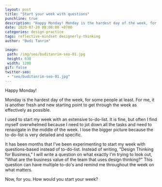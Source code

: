 ```yaml
---
layout: post
title: "Start your week with questions"
punchline: true
description: "Happy Monday! Monday is the hardest day of the week, for some people at least. For me, it is another fresh and new starting point to get through the week as effectively as possible."
date: 2020-07-20 08:00:00 +0700
categories: design-practice
tags: reflective-mindset designerly-thinking
author: "Budi Tanrim"

image:
 path: /img/seo/buditanrim-seo-01.jpg
 height: 630
 width: 1200
gif: false
twitter-seo: 
 - "seo/buditanrim-seo-01.jpg"
---
```


Happy Monday!

Monday is the hardest day of the week, for some people at least. For me, it is another fresh and new starting point to get through the week as effectively as possible. 

I used to start my week with an extensive to-do-list. It is fine, but often I find myself overwhelmed because I need to jot down all the tasks and need to renavigate in the middle of the week. I lose the bigger picture because the to-do-list is very detailed and specific.

It has been months that I've been experimenting to start my week with questions-based instead of to-do-list. Instead of writing, "Design Thinking for Business," I will write a question on what exactly I'm trying to look out, "What are the business value of the team that uses design thinking?" This question can have multiple to-do's and remind me throughout the week on what matters.

Now, for you. How would you start your week?